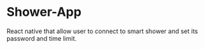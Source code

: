 # Shower-App
React native that allow user to connect to smart shower and set its password and time limit.
